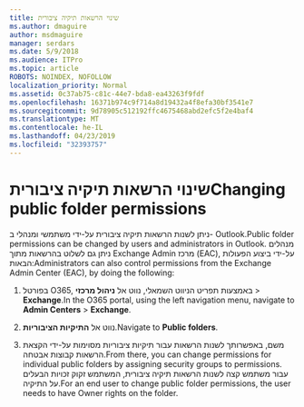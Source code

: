 ```yaml
---
title: שינוי הרשאות תיקיה ציבורית
ms.author: dmaguire
author: msdmaguire
manager: serdars
ms.date: 5/9/2018
ms.audience: ITPro
ms.topic: article
ROBOTS: NOINDEX, NOFOLLOW
localization_priority: Normal
ms.assetid: 0c37ab75-c81c-44e7-bda8-ea43263f9fdf
ms.openlocfilehash: 16371b974c9f714a8d19432a4f8efa30bf3541e7
ms.sourcegitcommit: 9d78905c512192ffc4675468abd2efc5f2e4baf4
ms.translationtype: MT
ms.contentlocale: he-IL
ms.lasthandoff: 04/23/2019
ms.locfileid: "32393757"
---
```

# <a name="changing-public-folder-permissions"></a><span data-ttu-id="84bd8-102">שינוי הרשאות תיקיה ציבורית</span><span class="sxs-lookup"><span data-stu-id="84bd8-102">Changing public folder permissions</span></span>

<span data-ttu-id="84bd8-103">ניתן לשנות הרשאות תיקיה ציבורית על-ידי משתמשי ומנהלי ב- Outlook.</span><span class="sxs-lookup"><span data-stu-id="84bd8-103">Public folder permissions can be changed by users and administrators in Outlook.</span></span> <span data-ttu-id="84bd8-104">מנהלים ניתן גם לשלוט בהרשאות מתוך Exchange Admin מרכז (EAC), על-ידי ביצוע הפעולות הבאות:</span><span class="sxs-lookup"><span data-stu-id="84bd8-104">Administrators can also control permissions from the Exchange Admin Center (EAC), by doing the following:</span></span>
  
1. <span data-ttu-id="84bd8-105">בפורטל O365, באמצעות תפריט הניווט השמאלי, נווט אל **ניהול מרכזי** \> **Exchange**.</span><span class="sxs-lookup"><span data-stu-id="84bd8-105">In the O365 portal, using the left navigation menu, navigate to **Admin Centers** \> **Exchange**.</span></span>
    
2. <span data-ttu-id="84bd8-106">נווט אל **התיקיות הציבוריות**.</span><span class="sxs-lookup"><span data-stu-id="84bd8-106">Navigate to **Public folders**.</span></span>
    
3. <span data-ttu-id="84bd8-107">משם, באפשרותך לשנות הרשאות עבור תיקיות ציבוריות מסוימות על-ידי הקצאת הרשאות קבוצות אבטחה.</span><span class="sxs-lookup"><span data-stu-id="84bd8-107">From there, you can change permissions for individual public folders by assigning security groups to permissions.</span></span> <span data-ttu-id="84bd8-108">עבור משתמש קצה לשנות הרשאות תיקיה ציבורית, המשתמש זקוק זכויות הבעלים על התיקיה.</span><span class="sxs-lookup"><span data-stu-id="84bd8-108">For an end user to change public folder permissions, the user needs to have Owner rights on the folder.</span></span>
    

